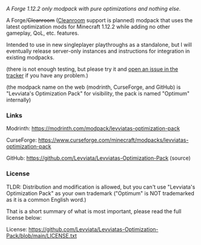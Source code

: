 _A Forge 1.12.2 only modpack with pure optimizations and nothing else._

A Forge/~~Cleanroom~~ ([Cleanroom](https://discord.com/invite/f2K4aSpG4F) support is planned) modpack
that uses the latest optimization mods for Minecraft 1.12.2 while adding no other gameplay,
QoL, etc. features.

Intended to use in new singleplayer playthroughs as a standalone,
but I will eventually release server-only instances and instructions for integration in existing modpacks.

(there is not enough testing,
but please try it
and [open an issue in the tracker](https://github.com/Levviata/Levviatas-Optimization-Pack/issues)
if you have any problem.)

(the modpack name on the web (modrinth, CurseForge, and GitHub) is "Levviata's Optimization Pack" for visibility,
the pack is named "Optimum" internally)

### Links
Modrinth: https://modrinth.com/modpack/levviatas-optimization-pack

CurseForge: https://www.curseforge.com/minecraft/modpacks/levviatas-optimization-pack

GitHub: https://github.com/Levviata/Levviatas-Optimization-Pack (source)

### License

TLDR: Distribution and modification is allowed, but you can't use "Levviata's Optimization Pack" as your own trademark
("Optimum" is NOT trademarked as it is a common English word.)

That is a short summary of what is most important, please read the full license below:

License: https://github.com/Levviata/Levviatas-Optimization-Pack/blob/main/LICENSE.txt